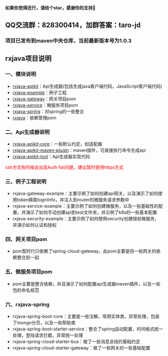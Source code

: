 #### 如果你觉得还行，请给个star，感谢你的支持🙏
## QQ交流群：828300414，加群答案：taro-jd

### 项目已发布到maven中央仓库，当前最新版本号为1.0.3

## rxjava项目说明

### 一、模块说明

- [rxjava-apikit](https://mvnrepository.com/artifact/org.rxjava/rxjava-apikit)：Api生成器(包括生成java客户端代码，JavaScript客户端代码)
- [rxjava-example](https://mvnrepository.com/artifact/org.rxjava/rxjava-example)：例子工程
- [rxjava-gateway](https://mvnrepository.com/artifact/org.rxjava/rxjava-gateway)：网关项目pom
- [rxjava-service](https://mvnrepository.com/artifact/org.rxjava/rxjava-service)：微服务项目pom
- [rxjava-spring](https://mvnrepository.com/artifact/org.rxjava/rxjava-spring)：对spring的一些整合
- [rxjava](https://mvnrepository.com/artifact/org.rxjava/rxjava)：依赖管理pom 

### 二、Api生成器说明

- [rxjava-apikit-core](https://mvnrepository.com/artifact/org.rxjava/rxjava-apikit-core)：一些默认约定，如适配器
- [rxjava-apikit-maven-plugin](https://mvnrepository.com/artifact/org.rxjava/rxjava-apikit-maven-plugin)：maven插件，可直接执行命令生成api
- [rxjava-apikit-tool](https://mvnrepository.com/artifact/org.rxjava/rxjava-apikit-tool)：Api生成器实现代码

<font color="red">ssh方式有时候会出现Auth fail问题，建议暂时使用https方式</font>

### 三、例子工程说明

- rxjava-gateway-example：主要示例了如何创建api网关，以及演示了如何使用token换取loginInfo，并注入到router的微服务请求参数中
- rxjava-service-example：主要示例了如何创建微服务，以及一些基础性的配置，并演示了如何手动创建api到test文件夹，并示例了k8s的一些基本配置
- rxjava-security-example：主要示例了如何使用security创建授权微服务，并演示如何认证和授权

### 四、网关项目pom

- pom暂时行只依赖了spring-cloud-gateway，此pom主要是将一些网关的依赖整合到一起

### 五、微服务项目pom

- pom主要是整合依赖，并且演示了如何配置api生成器maven插件，以及一些包的命名规范

### 六、rxjava-spring

- rxjava-spring-boot-core：主要是一些注解，常用实体类，异常处理，包装了mongo分页，以及一些帮助类
- rxjava-spring-boot-starter-service：整合了spring自动配置，时间格式统一处理，登陆请求拦截，异常统一处理
- rxjava-spring-cloud-starter-bus：做了一些消息总线的基础约定
- rxjava-spring-cloud-starter-gateway：做了一些网关的一些基础配置
